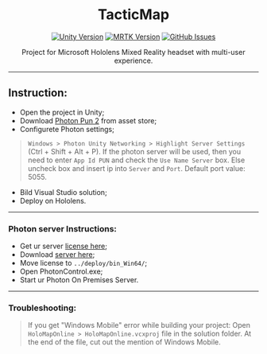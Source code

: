<h1 align="center">TacticMap</h3>

<div align="center">

[![Unity Version](https://img.shields.io/badge/unity-2018.4.21-blue.svg)][unity]
[![MRTK Version](https://img.shields.io/badge/Microsoft-MRTK%202.4.0-green)][mrtk]
[![GitHub Issues](https://img.shields.io/github/issues/RTUITLab/TacticMap.svg)](https://github.com/RTUITLab/TacticMap/issues)

</div>

<p align="center"> 
Project for Microsoft Hololens Mixed Reality headset with multi-user experience.
</p>

---
## Instruction: ##
- Open the project in Unity; 
- Download [Photon Pun 2][photon] from asset store;
- Configurete Photon settings;
> `Windows > Photon Unity Networking > Highlight Server Settings` (Ctrl + Shift + Alt + P).
> If the photon server will be used, then you need to enter `App Id PUN` and check the `Use Name Server` box. Else uncheck box and insert ip into `Server` and `Port`. Default port value: 5055.
- Bild Visual Studio solution;
- Deploy on Hololens.

---
### Photon server Instructions: ###
- Get ur server [license here](https://dashboard.photonengine.com/en-US/selfhosted);
- Download [server here](https://www.photonengine.com/en-us/sdks#server-sdkserverserver);
- Move license to `../deploy/bin_Win64/`;
- Open PhotonControl.exe;
- Start ur Photon On Premises Server.

[photon]:https://assetstore.unity.com/packages/tools/network/pun-2-free-119922
[unity]:https://unity3d.com/get-unity/download
[mrtk]:https://github.com/microsoft/MixedRealityToolkit-Unity/releases/tag/v2.4.0

---
### Troubleshooting: ###
> If you get "Windows Mobile" error while building your project: Open `HoloMapOnline > HoloMapOnline.vcxproj` file in the solution folder. At the end of the file, cut out the mention of Windows Mobile.